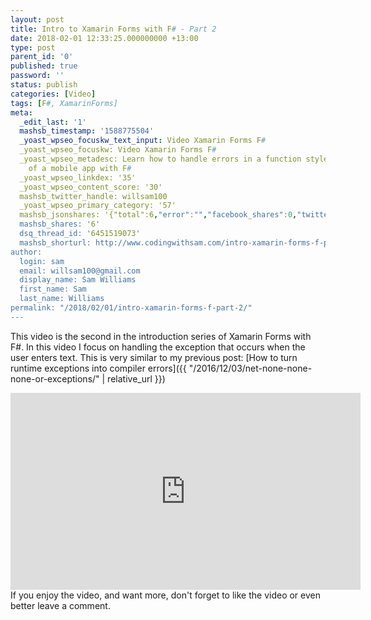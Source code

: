 ```yaml
---
layout: post
title: Intro to Xamarin Forms with F# - Part 2
date: 2018-02-01 12:33:25.000000000 +13:00
type: post
parent_id: '0'
published: true
password: ''
status: publish
categories: [Video]
tags: [F#, XamarinForms]
meta:
  _edit_last: '1'
  mashsb_timestamp: '1588775504'
  _yoast_wpseo_focuskw_text_input: Video Xamarin Forms F#
  _yoast_wpseo_focuskw: Video Xamarin Forms F#
  _yoast_wpseo_metadesc: Learn how to handle errors in a function style in the context
    of a mobile app with F#
  _yoast_wpseo_linkdex: '35'
  _yoast_wpseo_content_score: '30'
  mashsb_twitter_handle: willsam100
  _yoast_wpseo_primary_category: '57'
  mashsb_jsonshares: '{"total":6,"error":"","facebook_shares":0,"twitter":6,"facebook_total":0,"facebook_likes":0,"facebook_comments":0}'
  mashsb_shares: '6'
  dsq_thread_id: '6451519073'
  mashsb_shorturl: http://www.codingwithsam.com/intro-xamarin-forms-f-part-2/
author:
  login: sam
  email: willsam100@gmail.com
  display_name: Sam Williams
  first_name: Sam
  last_name: Williams
permalink: "/2018/02/01/intro-xamarin-forms-f-part-2/"
---
```

This video is the second in the introduction series of Xamarin Forms with F#.
In this video I focus on handling the exception that occurs when the user enters text.
This is very similar to my previous post: [How to turn runtime exceptions into compiler errors]({{ "/2016/12/03/net-none-none-none-or-exceptions/" | relative_url }})
<iframe width="560" height="315" src="https://www.youtube.com/embed/W1Rymk1ugIw" frameborder="0" allow="autoplay; encrypted-media" allowfullscreen></iframe>
If you enjoy the video, and want more, don't forget to like the video or even better leave a comment.

